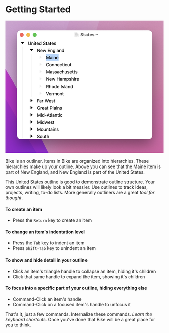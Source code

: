 # Getting Started

![This is Bike](.gitbook/assets/bike.png)

Bike is an outliner. Items in Bike are organized into hierarchies. These hierarchies make up your outline. Above you can see that the Maine item is part of New England, and New England is part of the United States.

This United States outline is good to demonstrate outline structure. Your own outlines will likely look a bit messier. Use outlines to track ideas, projects, writing, to-do lists. More generally outliners are a great _tool for thought_.

#### To create an item

* Press the `Return` key to create an item

#### To change an item's indentation level

* Press the `Tab` key to indent an item
* Press `Shift-Tab` key to unindent an item

#### To show and hide detail in your outline

* Click an item's triangle handle to collapse an item, hiding it's children
* Click that same handle to expand the item, showing it's children

#### To focus into a specific part of your outline, hiding everything else

* Command-Click an item's handle
* Command-Click on a focused item's handle to unfocus it

That's it, just a few commands. Internalize these commands. _Learn the keyboard shortcuts_. Once you've done that Bike will be a great place for you to think.

